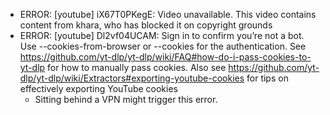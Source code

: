 - ERROR: [youtube] iX67T0PKegE: Video unavailable. This video contains content from khara, who has blocked it on copyright grounds
- ERROR: [youtube] Dl2vf04UCAM: Sign in to confirm you’re not a bot. Use --cookies-from-browser or --cookies for the authentication. See  https://github.com/yt-dlp/yt-dlp/wiki/FAQ#how-do-i-pass-cookies-to-yt-dlp  for how to manually pass cookies. Also see  https://github.com/yt-dlp/yt-dlp/wiki/Extractors#exporting-youtube-cookies  for tips on effectively exporting YouTube cookies
    - Sitting behind a VPN might trigger this error.